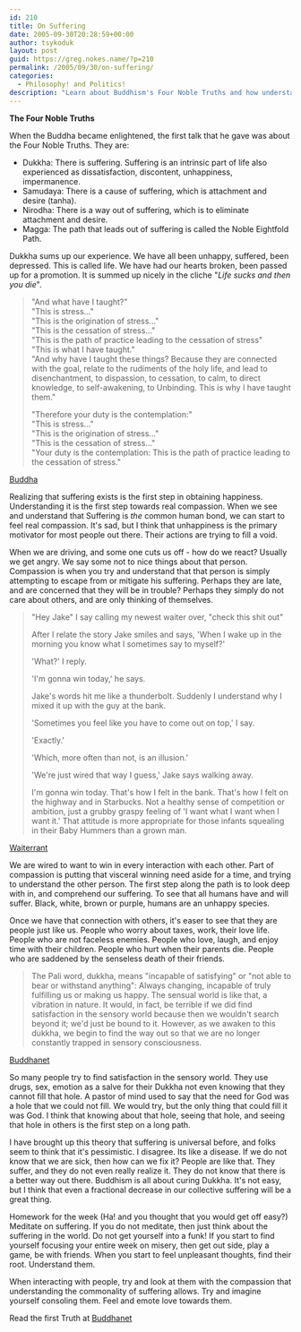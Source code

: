 ```yaml
---
id: 210
title: On Suffering
date: 2005-09-30T20:28:59+00:00
author: tsykoduk
layout: post
guid: https://greg.nokes.name/?p=210
permalink: /2005/09/30/on-suffering/
categories:
  - Philosophy! and Politics!
description: "Learn about Buddhism's Four Noble Truths and how understanding suffering leads to compassion, happiness, and enlightenment through the Buddha's teachings."
---
```

**The Four Noble Truths**

When the Buddha became enlightened, the first talk that he gave was about the Four Noble Truths. They are:

* Dukkha: There is suffering. Suffering is an intrinsic part of life also experienced as dissatisfaction, discontent, unhappiness, impermanence.
* Samudaya: There is a cause of suffering, which is attachment and desire (tanha).
* Nirodha: There is a way out of suffering, which is to eliminate attachment and desire.
* Magga: The path that leads out of suffering is called the Noble Eightfold Path.

Dukkha sums up our experience.  We have all been unhappy, suffered, been depressed. This is called life. We have had our hearts broken, been passed up for a promotion.  It is summed up nicely in the cliche "_Life sucks and then you die_".

> "And what have I taught?"  
> "This is stress..."  
> "This is the origination of stress..."  
> "This is the cessation of stress..."  
> "This is the path of practice leading to the cessation of stress"  
> "This is what I have taught."  
> "And why have I taught these things? Because they are connected with the goal, relate to the rudiments of the holy life, and lead to disenchantment, to dispassion, to cessation, to calm, to direct knowledge, to self-awakening, to Unbinding. This is why I have taught them."  
>   
> "Therefore your duty is the contemplation:"  
> "This is stress..."  
> "This is the origination of stress..."  
> "This is the cessation of stress..."  
> "Your duty is the contemplation: This is the path of practice leading to the cessation of stress."  

[Buddha](https://www.accesstoinsight.org/tipitaka/sn/sn56/sn56.031.than.html)

Realizing that suffering exists is the first step in obtaining happiness. Understanding it is the first step towards real compassion. When we see and understand that Suffering is _the_ common human bond, we can start to feel real compassion. It's sad, but I think that unhappiness is the primary motivator for most people out there. Their actions are trying to fill a void.

When we are driving, and some one cuts us off - how do we react? Usually we get angry. We say some not to nice things about that person. Compassion is when you try and understand that that person is simply attempting to escape from or mitigate his suffering. Perhaps they are late, and are concerned that they will be in trouble? Perhaps they simply do not care about others, and are only thinking of themselves.

>"Hey Jake" I say calling my newest waiter over,  "check this shit out"
>
>After I relate the story Jake smiles and says, 'When I wake up in the morning you know what I sometimes say to myself?'
>
>'What?' I reply.
>
>'I'm gonna win today,' he says.
>
>Jake's words hit me like a thunderbolt. Suddenly I understand why I mixed it up with the guy at the bank.
>
>'Sometimes you feel like you have to come out on top,' I say.
>
>'Exactly.'
>
>'Which, more often than not, is an illusion.'
>
>'We're just wired that way I guess,' Jake says walking away.
>
>I'm gonna win today. That's how I felt in the bank. That's how I felt on the highway and in Starbucks. Not a healthy sense of competition or ambition, just a grubby graspy feeling of 'I want what I want when I want it.' That attitude is more appropriate for those infants squealing in their Baby Hummers than a grown man.

[Waiterrant](http://waiterrant.net/?p=207)

We are wired to want to win in every interaction with each other. Part of compassion is putting that visceral winning need aside for a time, and trying to understand the other person. The first step along the path is to look deep with in, and comprehend our suffering. To see that all humans have and will suffer. Black, white, brown or purple, humans are an unhappy species.

Once we have that connection with others, it's easer to see that they are people just like us. People who worry about taxes, work, their love life. People who are not faceless enemies. People who love, laugh, and enjoy time with their children. People who hurt when their parents die. People who are saddened by the senseless death of their friends.

>The Pali word, dukkha, means "incapable of satisfying" or "not able to bear or withstand anything": Always changing, incapable of truly fulfilling us or making us happy. The sensual world is like that, a vibration in nature. It would, in fact, be terrible if we did find satisfaction in the sensory world because then we wouldn't search beyond it; we'd just be bound to it. However, as we awaken to this dukkha, we begin to find the way out so that we are no longer constantly trapped in sensory consciousness.

[Buddhanet](http://www.buddhanet.net/4noble.htm)

So many people try to find satisfaction in the sensory world. They use drugs, sex, emotion as a salve for their Dukkha not even knowing that they cannot fill that hole. A pastor of mind used to say that the need for God was a hole that we could not fill. We would try, but the only thing that could fill it was God. I think that knowing about that hole, seeing that hole, and seeing that hole in others is the first step on a long path.

I have brought up this theory that suffering is universal before, and folks seem to think that it's pessimistic. I disagree. Its like a disease. If we do not know that we are sick, then how can we fix it? People are like that. They suffer, and they do not even really realize it. They do not know that there is a better way out there. Buddhism is all about curing Dukkha. It's not easy, but I think that even a fractional decrease in our collective suffering will be a great thing.

Homework for the week (Ha! and you thought that you would get off easy?) Meditate on suffering. If you do not meditate, then just think about the suffering in the world. Do not get yourself into a funk! If you start to find yourself focusing your entire week on misery, then get out side, play a game, be with friends. When you start to feel unpleasant thoughts, find their root. Understand them.

When interacting with people, try and look at them with the compassion that understanding the commonality of suffering allows. Try and imagine yourself consoling them. Feel and emote love towards them.

Read the first Truth at [Buddhanet](http://www.buddhanet.net/4noble.htm)